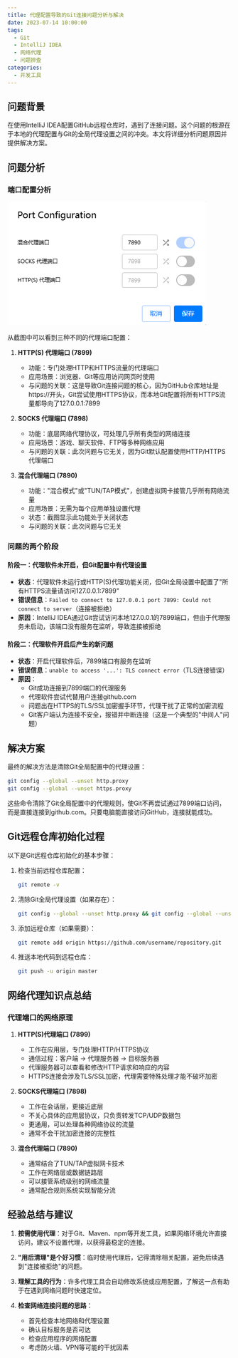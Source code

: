 ```yaml
---
title: 代理配置导致的Git连接问题分析与解决
date: 2023-07-14 10:00:00
tags:
  - Git
  - IntelliJ IDEA
  - 网络代理
  - 问题排查
categories:
  - 开发工具
---
```

## 问题背景

在使用IntelliJ IDEA配置GitHub远程仓库时，遇到了连接问题。这个问题的根源在于本地的代理配置与Git的全局代理设置之间的冲突。本文将详细分析问题原因并提供解决方案。

## 问题分析

### 端口配置分析

![代理端口配置](https://raw.githubusercontent.com/Changhuaishui/chenji/main/source/image/代理配置导致的Git连接问题分析与解决/代理配置端口选项.png)

从截图中可以看到三种不同的代理端口配置：

1. **HTTP(S) 代理端口 (7899)**

   - 功能：专门处理HTTP和HTTPS流量的代理端口
   - 应用场景：浏览器、Git等应用访问网页时使用
   - 与问题的关联：这是导致Git连接问题的核心，因为GitHub仓库地址是https://开头，Git尝试使用HTTPS协议，而本地Git配置将所有HTTPS流量都导向了127.0.0.1:7899
2. **SOCKS 代理端口 (7898)**

   - 功能：底层网络代理协议，可处理几乎所有类型的网络连接
   - 应用场景：游戏、聊天软件、FTP等多种网络应用
   - 与问题的关联：此次问题与它无关，因为Git默认配置使用HTTP/HTTPS代理端口
3. **混合代理端口 (7890)**

   - 功能："混合模式"或"TUN/TAP模式"，创建虚拟网卡接管几乎所有网络流量
   - 应用场景：无需为每个应用单独设置代理
   - 状态：截图显示此功能处于关闭状态
   - 与问题的关联：此次问题与它无关

### 问题的两个阶段

#### 阶段一：代理软件未开启，但Git配置中有代理设置

- **状态**：代理软件未运行或HTTP(S)代理功能关闭，但Git全局设置中配置了"所有HTTPS流量请访问127.0.0.1:7899"
- **错误信息**：`Failed to connect to 127.0.0.1 port 7899: Could not connect to server`（连接被拒绝）
- **原因**：IntelliJ IDEA通过Git尝试访问本地127.0.0.1的7899端口，但由于代理服务未启动，该端口没有服务在监听，导致连接被拒绝

#### 阶段二：代理软件开启后产生的新问题

- **状态**：开启代理软件后，7899端口有服务在监听
- **错误信息**：`unable to access '...': TLS connect error`（TLS连接错误）
- **原因**：
  - Git成功连接到7899端口的代理服务
  - 代理软件尝试代替用户连接github.com
  - 问题出在HTTPS的TLS/SSL加密握手环节，代理干扰了正常的加密流程
  - Git客户端认为连接不安全，报错并中断连接（这是一个典型的"中间人"问题）

## 解决方案

最终的解决方法是清除Git全局配置中的代理设置：

```bash
git config --global --unset http.proxy
git config --global --unset https.proxy
```

这些命令清除了Git全局配置中的代理规则，使Git不再尝试通过7899端口访问，而是直接连接到github.com。只要电脑能直接访问GitHub，连接就能成功。

## Git远程仓库初始化过程

以下是Git远程仓库初始化的基本步骤：

1. 检查当前远程仓库配置：

   ```bash
   git remote -v
   ```
2. 清除Git全局代理设置（如果存在）：

   ```bash
   git config --global --unset http.proxy && git config --global --unset https.proxy
   ```
3. 添加远程仓库（如果需要）：

   ```bash
   git remote add origin https://github.com/username/repository.git
   ```
4. 推送本地代码到远程仓库：

   ```bash
   git push -u origin master
   ```

## 网络代理知识点总结

### 代理端口的网络原理

1. **HTTP(S)代理端口 (7899)**

   - 工作在应用层，专门处理HTTP/HTTPS协议
   - 通信过程：客户端 → 代理服务器 → 目标服务器
   - 代理服务器可以查看和修改HTTP请求和响应的内容
   - HTTPS连接会涉及TLS/SSL加密，代理需要特殊处理才能不破坏加密
2. **SOCKS代理端口 (7898)**

   - 工作在会话层，更接近底层
   - 不关心具体的应用层协议，只负责转发TCP/UDP数据包
   - 更通用，可以处理各种网络协议的流量
   - 通常不会干扰加密连接的完整性
3. **混合代理端口 (7890)**

   - 通常结合了TUN/TAP虚拟网卡技术
   - 工作在网络层或数据链路层
   - 可以接管系统级别的网络流量
   - 通常配合规则系统实现智能分流

## 经验总结与建议

1. **按需使用代理**：对于Git、Maven、npm等开发工具，如果网络环境允许直接访问，建议不设置代理，以获得最稳定的连接。
2. **"用后清理"是个好习惯**：临时使用代理后，记得清除相关配置，避免后续遇到"连接被拒绝"的问题。
3. **理解工具的行为**：许多代理工具会自动修改系统或应用配置，了解这一点有助于在遇到网络问题时快速定位。
4. **检查网络连接问题的思路**：

   - 首先检查本地网络和代理设置
   - 确认目标服务是否可达
   - 检查应用程序的网络配置
   - 考虑防火墙、VPN等可能的干扰因素
 